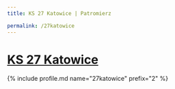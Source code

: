 ```yaml
---
title: KS 27 Katowice | Patromierz

permalink: /27katowice
---
```


# [KS 27 Katowice](https://patronite.pl/27katowice)

{% include profile.md name="27katowice" prefix="2" %}
